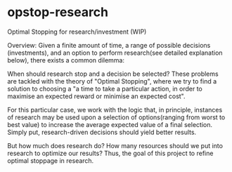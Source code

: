 # opstop-research
Optimal Stopping for research/investment (WIP)

Overview:
Given a finite amount of time, a range of possible decisions (investments), and an option to perform research(see detailed explanation below), there exists a common dilemma: 

When should research stop and a decision be selected? These problems are tackled with the theory of "Optimal Stopping", where we try to find a solution to choosing a "a time to take a particular action, in order to maximise an expected reward or minimise an expected cost".

For this particular case, we work with the logic that, in principle, instances of research may be used upon a selection of options(ranging from worst to best value) to increase the average expected value of a final selection. Simply put, research-driven decisions should yield better results.

But how much does research do? How many resources should we put into research to optimize our results? Thus, the goal of this project to refine optimal stoppage in research.